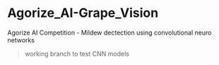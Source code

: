# Agorize_AI-Grape_Vision
Agorize AI Competition - Mildew dectection using convolutional neuro networks     

> working branch to test CNN models
